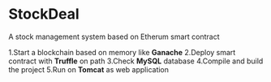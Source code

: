 # StockDeal
A stock management system based on Etherum smart contract

1.Start a blockchain based on memory like **Ganache**
2.Deploy smart contract with **Truffle** on path
3.Check **MySQL** database
4.Compile and build the project
5.Run on **Tomcat** as web application 
